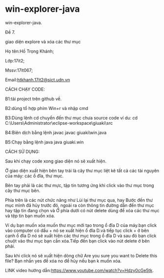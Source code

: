 # win-explorer-java

win-explorer-java.

Đề 7.

giao diện explore và xóa các thư mục

Họ tên:Hồ Trọng Khánh;

Lớp:17it2;

Mssv:17it067;

Email:htkhanh.17it2@sict.udn.vn

CÁCH CHẠY CODE:

  B1:tải project trên github về.
  
  B2:dùng tổ hợp phím Win+r và nhập cmd
  
  B3:Dùng lệnh cd chuyển đến thư mục chưa source code
    ví du:
    cd C:\Users\Administrator\eclipse-workspace\giuaki\src
 
  B4:Biên dịch bằng lệnh javac
  javac giuaki\win.java
  
  B5:Chạy bằng lệnh java
  java giuaki.win
  
  CÁCH SỬ DỤNG:
  
  Sau khi chạy code xong giao diện nó sẽ xuất hiện.
  
  Ở giao diện xuất hiện bên tay trái là cây thư mục liệt kê tất cả các tài nguyên của máy: các ổ đĩa, thư mục.
  
  Bên tay phải là các thư mực, tập tin tương ứng khi click vào thư mục trong cây thư mục bên.
  
  Phía trên là các nút chức năng như Lùi lại thư mục qua, hay Bước đến thư mục mình đã hủy trước đó, ngoài ra còn thông tin đường dẫn       đến thư mục hay tập tin đang chọn và Ở phía dưới có nút delete dùng để xóa các thư mục và tệp tin bạn muốn xóa.
  
  Ví dụ bạn muốn xóa muốn thư mục mới tạo trong ổ đĩa D của máy.bạn click vào computer có dấu + nó se xuất hiện ổ đĩa D.và tiếp tục click + ở bên cạnh ổ đĩa D nó sẽ xuất hiện các thư mục trong ổ đĩa D và sau đó bạn click chuột vào thư mục bạn cần xóa.Tiếp đến bạn click vào nút delete ở bên phải.
  
  Sau khi click nó sẽ xuất hiện dòng chữ Are you sure you want to Delete this file? Bạn nhấn yes để xóa no để hủy nếu bạn k muốn xóa.
 
  LINK video hướng dẫn:https://www.youtube.com/watch?v=Hdzy0cGe5tk.
  
  
  

